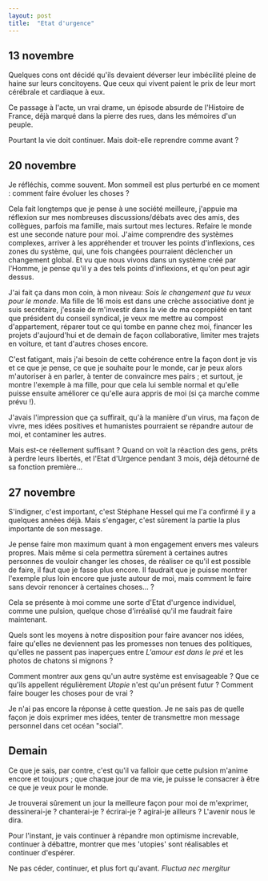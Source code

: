 ```yaml
---
layout: post
title:  "Etat d'urgence"
---
```


## 13 novembre

Quelques cons ont décidé qu'ils devaient déverser leur imbécilité pleine de haine sur leurs concitoyens. Que ceux qui vivent paient le prix de leur mort cérébrale et cardiaque à eux.

Ce passage à l'acte, un vrai drame, un épisode absurde de l'Histoire de France, déjà marqué dans la pierre des rues, dans les mémoires d'un peuple.

Pourtant la vie doit continuer. Mais doit-elle reprendre comme avant ?

## 20 novembre

Je réfléchis, comme souvent. Mon sommeil est plus perturbé en ce moment : comment faire évoluer les choses ?

Cela fait longtemps que je pense à une société meilleure, j'appuie ma réflexion sur mes nombreuses discussions/débats avec des amis, des collègues, parfois ma famille, mais surtout mes lectures. Refaire le monde est une seconde nature pour moi. J'aime comprendre des systèmes complexes, arriver à les appréhender et trouver les points d'inflexions, ces zones du système, qui, une fois changées pourraient déclencher un changement global. Et vu que nous vivons dans un système créé par l'Homme, je pense qu'il y a des tels points d'inflexions, et qu'on peut agir dessus.

J'ai fait ça dans mon coin, à mon niveau: _Sois le changement que tu veux pour le monde_. Ma fille de 16 mois est dans une crèche associative dont je suis secrétaire, j'essaie de m'investir dans la vie de ma copropiété en tant que président du conseil syndical, je veux me mettre au compost d'appartement, réparer tout ce qui tombe en panne chez moi, financer les projets d'aujourd'hui et de demain de façon collaborative, limiter mes trajets en voiture, et tant d'autres choses encore.

C'est fatigant, mais j'ai besoin de cette cohérence entre la façon dont je vis et ce que je pense, ce que je souhaite pour le monde, car je peux alors m'autoriser à en parler, à tenter de convaincre mes pairs ; et surtout, je montre l'exemple à ma fille, pour que cela lui semble normal et qu'elle puisse ensuite améliorer ce qu'elle aura appris de moi (si ça marche comme prévu !).

J'avais l'impression que ça suffirait, qu'à la manière d'un virus, ma façon de vivre, mes idées positives et humanistes pourraient se répandre autour de moi, et contaminer les autres.

Mais est-ce réellement suffisant ? Quand on voit la réaction des gens, prêts à perdre leurs libertés, et l'Etat d'Urgence pendant 3 mois, déjà détourné de sa fonction première...

## 27 novembre

S'indigner, c'est important, c'est Stéphane Hessel qui me l'a confirmé il y a quelques années déjà. Mais s'engager, c'est sûrement la partie la plus importante de son message.

Je pense faire mon maximum quant à mon engagement envers mes valeurs propres. Mais même si cela permettra sûrement à certaines autres personnes de vouloir changer les choses, de réaliser ce qu'il est possible de faire, il faut que je fasse plus encore. Il faudrait que je puisse montrer l'exemple plus loin encore que juste autour de moi, mais comment le faire sans devoir renoncer à certaines choses... ?

Cela se présente à moi comme une sorte d'Etat d'urgence individuel, comme une pulsion, quelque chose d'irréalisé qu'il me faudrait faire maintenant.

Quels sont les moyens à notre disposition pour faire avancer nos idées, faire qu'elles ne deviennent pas les promesses non tenues des politiques, qu'elles ne passent pas inaperçues entre _L'amour est dans le pré_ et les photos de chatons si mignons ?

Comment montrer aux gens qu'un autre système est envisageable ? Que ce qu'ils appellent régulièrement _Utopie_ n'est qu'un présent futur ? Comment faire bouger les choses pour de vrai ?

Je n'ai pas encore la réponse à cette question. Je ne sais pas de quelle façon je dois exprimer mes idées, tenter de transmettre mon message personnel dans cet océan "social".

## Demain

Ce que je sais, par contre, c'est qu'il va falloir que cette pulsion m'anime encore et toujours ; que chaque jour de ma vie, je puisse le consacrer à être ce que je veux pour le monde.

Je trouverai sûrement un jour la meilleure façon pour moi de m'exprimer, dessinerai-je ? chanterai-je ? écrirai-je ? agirai-je ailleurs ? L'avenir nous le dira.

Pour l'instant, je vais continuer à répandre mon optimisme increvable, continuer à débattre, montrer que mes 'utopies' sont réalisables et continuer d'espérer.

Ne pas céder, continuer, et plus fort qu'avant. _Fluctua nec mergitur_

